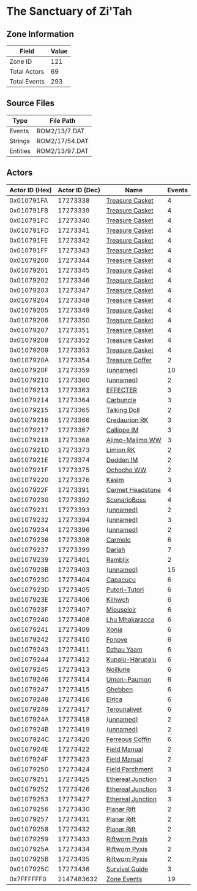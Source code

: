 # The Sanctuary of Zi'Tah

## Zone Information

| Field        |   Value |
|--------------|---------|
| Zone ID      |     121 |
| Total Actors |      69 |
| Total Events |     293 |

## Source Files

| Type     | File Path      |
|----------|----------------|
| Events   | ROM2/13/7.DAT  |
| Strings  | ROM2/17/54.DAT |
| Entities | ROM2/13/97.DAT |

## Actors

| Actor ID (Hex)   |   Actor ID (Dec) | Name                                                       |   Events |
|------------------|------------------|------------------------------------------------------------|----------|
| 0x010791FA       |         17273338 | [Treasure Casket](./17273338%20-%20Treasure%20Casket/)     |        4 |
| 0x010791FB       |         17273339 | [Treasure Casket](./17273339%20-%20Treasure%20Casket/)     |        4 |
| 0x010791FC       |         17273340 | [Treasure Casket](./17273340%20-%20Treasure%20Casket/)     |        4 |
| 0x010791FD       |         17273341 | [Treasure Casket](./17273341%20-%20Treasure%20Casket/)     |        4 |
| 0x010791FE       |         17273342 | [Treasure Casket](./17273342%20-%20Treasure%20Casket/)     |        4 |
| 0x010791FF       |         17273343 | [Treasure Casket](./17273343%20-%20Treasure%20Casket/)     |        4 |
| 0x01079200       |         17273344 | [Treasure Casket](./17273344%20-%20Treasure%20Casket/)     |        4 |
| 0x01079201       |         17273345 | [Treasure Casket](./17273345%20-%20Treasure%20Casket/)     |        4 |
| 0x01079202       |         17273346 | [Treasure Casket](./17273346%20-%20Treasure%20Casket/)     |        4 |
| 0x01079203       |         17273347 | [Treasure Casket](./17273347%20-%20Treasure%20Casket/)     |        4 |
| 0x01079204       |         17273348 | [Treasure Casket](./17273348%20-%20Treasure%20Casket/)     |        4 |
| 0x01079205       |         17273349 | [Treasure Casket](./17273349%20-%20Treasure%20Casket/)     |        4 |
| 0x01079206       |         17273350 | [Treasure Casket](./17273350%20-%20Treasure%20Casket/)     |        4 |
| 0x01079207       |         17273351 | [Treasure Casket](./17273351%20-%20Treasure%20Casket/)     |        4 |
| 0x01079208       |         17273352 | [Treasure Casket](./17273352%20-%20Treasure%20Casket/)     |        4 |
| 0x01079209       |         17273353 | [Treasure Casket](./17273353%20-%20Treasure%20Casket/)     |        4 |
| 0x0107920A       |         17273354 | [Treasure Coffer](./17273354%20-%20Treasure%20Coffer/)     |        2 |
| 0x0107920F       |         17273359 | [(unnamed)](./17273359/)                                   |       10 |
| 0x01079210       |         17273360 | [(unnamed)](./17273360/)                                   |        2 |
| 0x01079213       |         17273363 | [EFFECTER](./17273363%20-%20EFFECTER/)                     |        3 |
| 0x01079214       |         17273364 | [Carbuncle](./17273364%20-%20Carbuncle/)                   |        3 |
| 0x01079215       |         17273365 | [Talking Doll](./17273365%20-%20Talking%20Doll/)           |        2 |
| 0x01079216       |         17273366 | [Credaurion RK](./17273366%20-%20Credaurion%20RK/)         |        3 |
| 0x01079217       |         17273367 | [Calliope IM](./17273367%20-%20Calliope%20IM/)             |        3 |
| 0x01079218       |         17273368 | [Ajimo-Majimo WW](./17273368%20-%20Ajimo-Majimo%20WW/)     |        3 |
| 0x0107921D       |         17273373 | [Limion RK](./17273373%20-%20Limion%20RK/)                 |        2 |
| 0x0107921E       |         17273374 | [Dedden IM](./17273374%20-%20Dedden%20IM/)                 |        2 |
| 0x0107921F       |         17273375 | [Ochocho WW](./17273375%20-%20Ochocho%20WW/)               |        2 |
| 0x01079220       |         17273376 | [Kasim](./17273376%20-%20Kasim/)                           |        3 |
| 0x0107922F       |         17273391 | [Cermet Headstone](./17273391%20-%20Cermet%20Headstone/)   |        4 |
| 0x01079230       |         17273392 | [ScenarioBoss](./17273392%20-%20ScenarioBoss/)             |        4 |
| 0x01079231       |         17273393 | [(unnamed)](./17273393/)                                   |        2 |
| 0x01079232       |         17273394 | [(unnamed)](./17273394/)                                   |        3 |
| 0x01079234       |         17273396 | [(unnamed)](./17273396/)                                   |        2 |
| 0x01079236       |         17273398 | [Carmelo](./17273398%20-%20Carmelo/)                       |        6 |
| 0x01079237       |         17273399 | [Dariah](./17273399%20-%20Dariah/)                         |        7 |
| 0x01079239       |         17273401 | [Ramblix](./17273401%20-%20Ramblix/)                       |        2 |
| 0x0107923B       |         17273403 | [(unnamed)](./17273403/)                                   |       15 |
| 0x0107923C       |         17273404 | [Capacucu](./17273404%20-%20Capacucu/)                     |        6 |
| 0x0107923D       |         17273405 | [Putori-Tutori](./17273405%20-%20Putori-Tutori/)           |        6 |
| 0x0107923E       |         17273406 | [Kilhwch](./17273406%20-%20Kilhwch/)                       |        6 |
| 0x0107923F       |         17273407 | [Mieuseloir](./17273407%20-%20Mieuseloir/)                 |        6 |
| 0x01079240       |         17273408 | [Lhu Mhakaracca](./17273408%20-%20Lhu%20Mhakaracca/)       |        6 |
| 0x01079241       |         17273409 | [Xonia](./17273409%20-%20Xonia/)                           |        6 |
| 0x01079242       |         17273410 | [Fonove](./17273410%20-%20Fonove/)                         |        6 |
| 0x01079243       |         17273411 | [Dzhau Yaam](./17273411%20-%20Dzhau%20Yaam/)               |        6 |
| 0x01079244       |         17273412 | [Kupalu-Harupalu](./17273412%20-%20Kupalu-Harupalu/)       |        6 |
| 0x01079245       |         17273413 | [Noillurie](./17273413%20-%20Noillurie/)                   |        6 |
| 0x01079246       |         17273414 | [Umon-Paumon](./17273414%20-%20Umon-Paumon/)               |        6 |
| 0x01079247       |         17273415 | [Ghebben](./17273415%20-%20Ghebben/)                       |        6 |
| 0x01079248       |         17273416 | [Elrica](./17273416%20-%20Elrica/)                         |        6 |
| 0x01079249       |         17273417 | [Terounalivet](./17273417%20-%20Terounalivet/)             |        6 |
| 0x0107924A       |         17273418 | [(unnamed)](./17273418/)                                   |        2 |
| 0x0107924B       |         17273419 | [(unnamed)](./17273419/)                                   |        2 |
| 0x0107924C       |         17273420 | [Ferreous Coffin](./17273420%20-%20Ferreous%20Coffin/)     |        6 |
| 0x0107924E       |         17273422 | [Field Manual](./17273422%20-%20Field%20Manual/)           |        2 |
| 0x0107924F       |         17273423 | [Field Manual](./17273423%20-%20Field%20Manual/)           |        2 |
| 0x01079250       |         17273424 | [Field Parchment](./17273424%20-%20Field%20Parchment/)     |        3 |
| 0x01079251       |         17273425 | [Ethereal Junction](./17273425%20-%20Ethereal%20Junction/) |        3 |
| 0x01079252       |         17273426 | [Ethereal Junction](./17273426%20-%20Ethereal%20Junction/) |        3 |
| 0x01079253       |         17273427 | [Ethereal Junction](./17273427%20-%20Ethereal%20Junction/) |        3 |
| 0x01079256       |         17273430 | [Planar Rift](./17273430%20-%20Planar%20Rift/)             |        2 |
| 0x01079257       |         17273431 | [Planar Rift](./17273431%20-%20Planar%20Rift/)             |        2 |
| 0x01079258       |         17273432 | [Planar Rift](./17273432%20-%20Planar%20Rift/)             |        2 |
| 0x01079259       |         17273433 | [Riftworn Pyxis](./17273433%20-%20Riftworn%20Pyxis/)       |        2 |
| 0x0107925A       |         17273434 | [Riftworn Pyxis](./17273434%20-%20Riftworn%20Pyxis/)       |        2 |
| 0x0107925B       |         17273435 | [Riftworn Pyxis](./17273435%20-%20Riftworn%20Pyxis/)       |        2 |
| 0x0107925C       |         17273436 | [Survival Guide](./17273436%20-%20Survival%20Guide/)       |        3 |
| 0x7FFFFFF0       |       2147483632 | [Zone Events](./Zone%20Events/)                            |       19 |